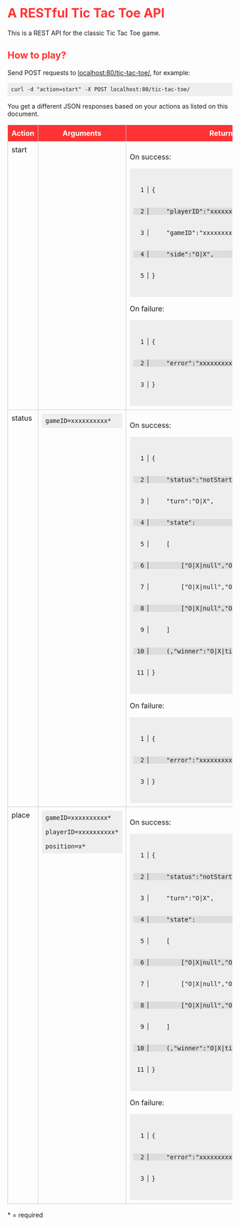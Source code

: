 <h1>A RESTful Tic Tac Toe API</h1>
<p>This is a REST API for the classic Tic Tac Toe game.</p>
<h2>How to play?</h2>
<p>Send POST requests to <a href="localhost:80/tic-tac-toe/">localhost:80/tic-tac-toe/</a>, for example:</p>
<code>curl -d "action=start" -X POST localhost:80/tic-tac-toe/</code>
<p>You get a different JSON responses based on your actions as listed on this document.</p>
<table>
	<tr>
		<th>Action</th>
		<th>Arguments</th>
		<th>Return</th>
		<th>Documentation</th>
	</tr>
	<tr>
		<td>start</td>
		<td></td>
		<td>
			<p>On success:</p>
			<code>
				<span>{</span>
				<span>    "playerID":"xxxxxxxxxx",</span>
				<span>    "gameID":"xxxxxxxxxx",</span>
				<span>    "side":"O|X",</span>
				<span>}</span>
			</code>
			<p>On failure:</p>
			<code>
				<span>{</span>
				<span>    "error":"xxxxxxxxxx"</span>
				<span>}</span>
			</code>
		</td>
		<td>
			<p>Starts a new game or joins an existing one.</p>
			<h3>Example</h3>
			<code>curl -d "action=start" -X POST localhost:80/tic-tac-toe/</code>
		</td>
	</tr>
	<tr>
		<td>status</td>
		<td>
			<code>gameID=xxxxxxxxxx*</code>
		</td>
		<td>
			<p>On success:</p>
			<code>
				<span>{</span>
				<span>    "status":"notStarted|started|ended",</span>
				<span>    "turn":"O|X",</span>
				<span>    "state":</span>
				<span>    [</span>
				<span>        ["O|X|null","O|X|null","O|X|null"],</span>
				<span>        ["O|X|null","O|X|null","O|X|null"],</span>
				<span>        ["O|X|null","O|X|null","O|X|null"]</span>
				<span>    ]</span>
				<span>    (,"winner":"O|X|tied")</span>
				<span>}</span>
			</code>
			<p>On failure:</p>
			<code>
				<span>{</span>
				<span>    "error":"xxxxxxxxxx"</span>
				<span>}</span>
			</code>
		</td>
		<td>
			<p>Get the status and turn of the game and the game's state.</p>
			<h3>Example</h3>
			<code>curl -d "action=status&amp;gameID=1234567890" -X POST localhost:80/tic-tac-toe/</code>
		</td>
	</tr>
	<tr>
		<td>place</td>
		<td>
			<code>gameID=xxxxxxxxxx*</code>
			<code>playerID=xxxxxxxxxx*</code>
			<code>position=x*</code>
		</td>
		<td>
			<p>On success:</p>
			<code>
				<span>{</span>
				<span>    "status":"notStarted|started|ended",</span>
				<span>    "turn":"O|X",</span>
				<span>    "state":</span>
				<span>    [</span>
				<span>        ["O|X|null","O|X|null","O|X|null"],</span>
				<span>        ["O|X|null","O|X|null","O|X|null"],</span>
				<span>        ["O|X|null","O|X|null","O|X|null"]</span>
				<span>    ]</span>
				<span>    (,"winner":"O|X|tied")</span>
				<span>}</span>
			</code>
			<p>On failure:</p>
			<code>
				<span>{</span>
				<span>    "error":"xxxxxxxxxx"</span>
				<span>}</span>
			</code>
		</td>
		<td>
			<p>Places X or O depending which you are to the speficied position. Positions goes as follows:</p>
			<code>
				<span>+---+---+---+</span>
				<span>| 1 | 2 | 3 |</span>
				<span>+---+---+---+</span>
				<span>| 4 | 5 | 6 |</span>
				<span>+---+---+---+</span>
				<span>| 7 | 8 | 9 |</span>
				<span>+---+---+---+</span>
			</code>
			<h3>Example</h3>
			<code>curl -d "action=place&amp;gameID=1234567890&amp;playerID=abcdefghij&amp;position=5" -X POST localhost:80/tic-tac-toe/</code>
		</td>
	</tr>
</table>
<p>* = required</p>

<style>
	h1,h2,h3
	{
		color: #f33;
	}
	code
	{
		background-color: #eee;
		padding: 8px;
		display: block;
		counter-reset: code;
	}
	code span
	{
		counter-increment: code;
		display: block;
		white-space: pre;
	}
	code span::before
	{
		content: " " counter(code);
		border-right: 1px solid;
		padding: 0 8px;
		margin-right: 8px;
	}
	code span:nth-child(n+10)::before
	{
		content: counter(code);
	}
	code span:nth-child(even)
	{
		background-color: #ddd;
	}
	table
	{
		border-collapse: collapse;
		width: 100%;
	}
	th
	{
		background-color: #f33;
		color: #fff;
		border: 1px solid #ccc;
		padding: 8px;
	}
	td
	{
		border: 1px solid #ccc;
		padding: 8px;
		vertical-align: top;
	}
</style>